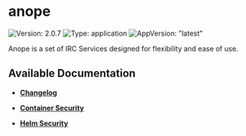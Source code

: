 # anope

![Version: 2.0.7](https://img.shields.io/badge/Version-2.0.7-informational?style=flat-square) ![Type: application](https://img.shields.io/badge/Type-application-informational?style=flat-square) ![AppVersion: "latest"](https://img.shields.io/badge/AppVersion-"latest"-informational?style=flat-square)

Anope is a set of IRC Services designed for flexibility and ease of use.

## Available Documentation

- [**Changelog**](CHANGELOG)

- [**Container Security**](container-security)

- [**Helm Security**](helm-security)

